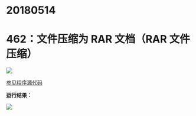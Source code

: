 # 20180514

# 462：文件压缩为 RAR 文档（RAR 文件压缩）

<img src="http://image.renkaigis.com/keepcoding/2018051401.png">

<a href="https://github.com/renkaigis/KeepCoding/tree/master/2018/05/14" target="_blank">参见程序源代码</a>

**运行结果：**

<img src="http://image.renkaigis.com/keepcoding/2018051402.png">
